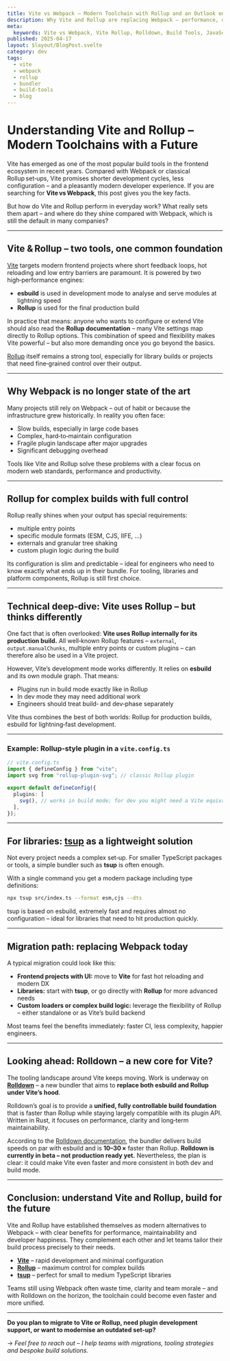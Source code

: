 ```yaml
---
title: Vite vs Webpack – Modern Toolchain with Rollup and an Outlook on Rolldowns
description: Why Vite and Rollup are replacing Webpack – performance, developer experience, migration tips and a look at Rolldown.
meta:
  keywords: Vite vs Webpack, Vite Rollup, Rolldown, Build Tools, JavaScript Bundler, tsup, Migration, Developer Experienc
published: 2025-04-17
layout: $layout/BlogPost.svelte
category: dev
tags:
  - vite
  - webpack
  - rollup
  - bundler
  - build-tools
  - blog
---
```


# Understanding Vite and Rollup – Modern Toolchains with a Future

Vite has emerged as one of the most popular build tools in the frontend ecosystem in recent years. Compared with Webpack or classical Rollup set‑ups, Vite promises shorter development cycles, less configuration – and a pleasantly modern developer experience.
If you are searching for **Vite vs Webpack**, this post gives you the key facts.

But how do Vite and Rollup perform in everyday work? What really sets them apart – and where do they shine compared with Webpack, which is still the default in many companies?

---

## Vite & Rollup – two tools, one common foundation

[Vite](https://vitejs.dev) targets modern frontend projects where short feedback loops, hot reloading and low entry barriers are paramount. It is powered by two high‑performance engines:

- **esbuild** is used in development mode to analyse and serve modules at lightning speed
- **Rollup** is used for the final production build

In practice that means: anyone who wants to configure or extend Vite should also read the **Rollup documentation** – many Vite settings map directly to Rollup options.
This combination of speed and flexibility makes Vite powerful – but also more demanding once you go beyond the basics.

[Rollup](https://rollupjs.org) itself remains a strong tool, especially for library builds or projects that need fine‑grained control over their output.

---

## Why Webpack is no longer state of the art

Many projects still rely on Webpack – out of habit or because the infrastructure grew historically. In reality you often face:

- Slow builds, especially in large code bases
- Complex, hard‑to‑maintain configuration
- Fragile plugin landscape after major upgrades
- Significant debugging overhead

Tools like Vite and Rollup solve these problems with a clear focus on modern web standards, performance and productivity.

---

## Rollup for complex builds with full control

Rollup really shines when your output has special requirements:

- multiple entry points
- specific module formats (ESM, CJS, IIFE, …)
- externals and granular tree shaking
- custom plugin logic during the build

Its configuration is slim and predictable – ideal for engineers who need to know exactly what ends up in their bundle. For tooling, libraries and platform components, Rollup is still first choice.

---

## Technical deep‑dive: Vite uses Rollup – but thinks differently

One fact that is often overlooked: **Vite uses Rollup internally for its production build.** All well‑known Rollup features – `external`, `output.manualChunks`, multiple entry points or custom plugins – can therefore also be used in a Vite project.

However, Vite’s development mode works differently. It relies on **esbuild** and its own module graph. That means:

- Plugins run in build mode exactly like in Rollup
- In dev mode they may need additional work
- Engineers should treat build‑ and dev‑phase separately

Vite thus combines the best of both worlds: Rollup for production builds, esbuild for lightning‑fast development.

---

### Example: Rollup‑style plugin in a `vite.config.ts`

```ts
// vite.config.ts
import { defineConfig } from "vite";
import svg from "rollup-plugin-svg"; // classic Rollup plugin

export default defineConfig({
  plugins: [
    svg(), // works in build mode; for dev you might need a Vite equivalent
  ],
});
```

---

## For libraries: [tsup](https://tsup.egoist.dev) as a lightweight solution

Not every project needs a complex set‑up. For smaller TypeScript packages or tools, a simple bundler such as **tsup** is often enough.

With a single command you get a modern package including type definitions:

```bash
npx tsup src/index.ts --format esm,cjs --dts
```

tsup is based on esbuild, extremely fast and requires almost no configuration – ideal for libraries that need to hit production quickly.

---

## Migration path: replacing Webpack today

A typical migration could look like this:

- **Frontend projects with UI:** move to **Vite** for fast hot reloading and modern DX
- **Libraries:** start with **tsup**, or go directly with **Rollup** for more advanced needs
- **Custom loaders or complex build logic:** leverage the flexibility of Rollup – either standalone or as Vite’s build backend

Most teams feel the benefits immediately: faster CI, less complexity, happier engineers.

---

## Looking ahead: Rolldown – a new core for Vite?

The tooling landscape around Vite keeps moving. Work is underway on **[Rolldown](https://github.com/rolldown/rolldown)** – a new bundler that aims to **replace both esbuild and Rollup under Vite’s hood**.

Rolldown’s goal is to provide a **unified, fully controllable build foundation** that is faster than Rollup while staying largely compatible with its plugin API. Written in Rust, it focuses on performance, clarity and long‑term maintainability.

According to the [Rolldown documentation](https://rolldown.rs/guide/), the bundler delivers build speeds on par with esbuild and is **10–30 ×** faster than Rollup.
**Rolldown is currently in beta – not production ready yet.** Nevertheless, the plan is clear: it could make Vite even faster and more consistent in both dev and build mode.

---

## Conclusion: understand Vite and Rollup, build for the future

Vite and Rollup have established themselves as modern alternatives to Webpack – with clear benefits for performance, maintainability and developer happiness. They complement each other and let teams tailor their build process precisely to their needs.

- **[Vite](https://vitejs.dev)** – rapid development and minimal configuration
- **[Rollup](https://rollupjs.org)** – maximum control for complex builds
- **[tsup](https://tsup.egoist.dev)** – perfect for small to medium TypeScript libraries

Teams still using Webpack often waste time, clarity and team morale – and with Rolldown on the horizon, the toolchain could become even faster and more unified.

---

**Do you plan to migrate to Vite or Rollup, need plugin development support, or want to modernise an outdated set‑up?**

→ _Feel free to reach out – I help teams with migrations, tooling strategies and bespoke build solutions._
